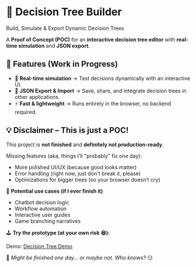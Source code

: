 # 🌳 Decision Tree Builder

<!--<SHORT-PRESENTATION>-->
Build, Simulate & Export Dynamic Decision Trees

A **Proof of Concept (POC)** for an **interactive decision tree editor** with **real-time simulation** and **JSON export**.  
<!--</SHORT-PRESENTATION>-->

## **🔹 Features (Work in Progress)**
- 🧠 **Real-time simulation** → Test decisions dynamically with an interactive UI.
- 📄 **JSON Export & Import** → Save, share, and integrate decision trees in other applications.  
- ⚡ **Fast & lightweight** → Runs entirely in the browser, no backend required.  

## **💡 Disclaimer – This is just a POC!**
This project is **not finished** and **definitely not production-ready**.  

Missing features (aka, things I’ll "probably" fix one day):
- More polished UI/UX (because good looks matter)
- Error handling (right now, just don't break it, please)
- Optimizations for bigger trees (so your browser doesn’t cry)

💾 **Potential use cases (if I ever finish it)**
- Chatbot decision logic
- Workflow automation
- Interactive user guides
- Game branching narratives

🕹️ **Try the prototype (at your own risk 😆):**

Demo: [Decision Tree Demo](https://decision-tree.jlb.ninja/)

📝 *Might be finished one day… or maybe not. Who knows?* 😏
